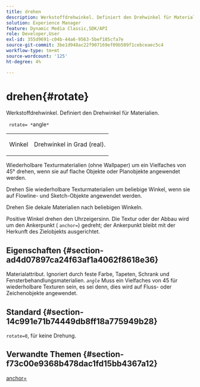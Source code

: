 ```yaml
---
title: drehen
description: Werkstoffdrehwinkel. Definiert den Drehwinkel für Materialien.
solution: Experience Manager
feature: Dynamic Media Classic,SDK/API
role: Developer,User
exl-id: 355d9691-c04b-44a6-9563-5bef185cfa7e
source-git-commit: 3be1d948ac22f907169ef09b509f1cebceaec5c4
workflow-type: tm+mt
source-wordcount: '125'
ht-degree: 4%

---
```


# drehen{#rotate}

Werkstoffdrehwinkel. Definiert den Drehwinkel für Materialien.

` rotate= *`angle`*`

<table id="simpletable_F1A87ECD86E8429788825374A6882CB9"> 
 <tr class="strow"> 
  <td class="stentry"> <p> <span class="varname"> Winkel </span> </p> </td> 
  <td class="stentry"> <p>Drehwinkel in Grad (real). </p> </td> 
 </tr> 
</table>

Wiederholbare Texturmaterialien (ohne Wallpaper) um ein Vielfaches von 45° drehen, wenn sie auf flache Objekte oder Planobjekte angewendet werden.

Drehen Sie wiederholbare Texturmaterialien um beliebige Winkel, wenn sie auf Flowline- und Sketch-Objekte angewendet werden.

Drehen Sie dekale Materialien nach beliebigen Winkeln.

Positive Winkel drehen den Uhrzeigersinn. Die Textur oder der Abbau wird um den Ankerpunkt ( `anchor=`) gedreht; der Ankerpunkt bleibt mit der Herkunft des Zielobjekts ausgerichtet.

## Eigenschaften {#section-ad4d07897ca24f63af1a4062f8618e36}

Materialattribut. Ignoriert durch feste Farbe, Tapeten, Schrank und Fensterbehandlungsmaterialien. *`angle`* Muss ein Vielfaches von 45 für wiederholbare Texturen sein, es sei denn, dies wird auf Fluss- oder Zeichenobjekte angewendet.

## Standard {#section-14c991e71b74449db8ff18a775949b28}

`rotate=0`, für keine Drehung.

## Verwandte Themen {#section-f73c00e9368b478dac1fd15bb4367a12}

[anchor=](../../../../../ir-api/http-protocol/image-rendering-api-ref/c-ir-http-protocol-ref/c-ir-http-protocol-command-reference/r-ir-http-anchor.md#reference-d53923d785c9442997dc7f2199524c26)

